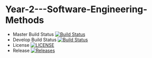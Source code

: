 # Year-2---Software-Engineering-Methods

- Master Build Status [![Build Status](https://travis-ci.com/taylorc1009/SEM-Practicals.svg?branch=master)](https://travis-ci.com/taylorc1009/SEM-Practicals.svg?branch=master)
- Develop Build Status [![Build Status](https://travis-ci.com/taylorc1009/SEM-Practicals.svg?branch=develop)](https://travis-ci.com/taylorc1009/SEM-Practicals.svg?branch=develop)
- License [![LICENSE](https://img.shields.io/github/license/taylorc1009/SEM-Practicals.svg?style=flat-square)](https://github.com/taylorc1009/SEM-Practicals/blob/master/LICENSE)
- Release [![Releases](https://img.shields.io/github/release/taylorc1009/SEM-Practicals/all.svg?style=flat-square)](https://github.com/taylorc1009/SEM-Practicals/releases)
